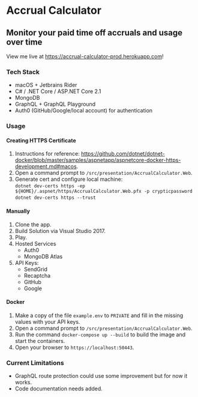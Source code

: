 # Accrual Calculator

## Monitor your paid time off accruals and usage over time
View me live at https://accrual-calculator-prod.herokuapp.com!

### Tech Stack
* macOS + Jetbrains Rider
* C# / .NET Core / ASP.NET Core 2.1
* MongoDB
* GraphQL + GraphQL Playground
* Auth0 (GitHub/Google/local account) for authentication

### Usage

#### Creating HTTPS Certificate
1. Instructions for reference: https://github.com/dotnet/dotnet-docker/blob/master/samples/aspnetapp/aspnetcore-docker-https-development.md#macos.
1. Open a command prompt to `/src/presentation/AccrualCalculator.Web`.
1. Generate cert and configure local machine:  
`dotnet dev-certs https -ep ${HOME}/.aspnet/https/AccrualCalculator.Web.pfx -p crypticpassword`
`dotnet dev-certs https --trust`

#### Manually
1. Clone the app.
1. Build Solution via Visual Studio 2017.
1. Play.
1. Hosted Services
    * Auth0
    * MongoDB Atlas
1. API Keys:
    * SendGrid
    * Recaptcha
    * GitHub
    * Google

#### Docker
1. Make a copy of the file `example.env` to `PRIVATE` and fill in the missing values with your API keys.
1. Open a command prompt to `/src/presentation/AccrualCalculator.Web`.
1. Run the command `docker-compose up --build` to build the image and start the containers.
1. Open your browser to `https://localhost:50443`.

### Current Limitations
* GraphQL route protection could use some improvement but for now it works.
* Code documentation needs added.
